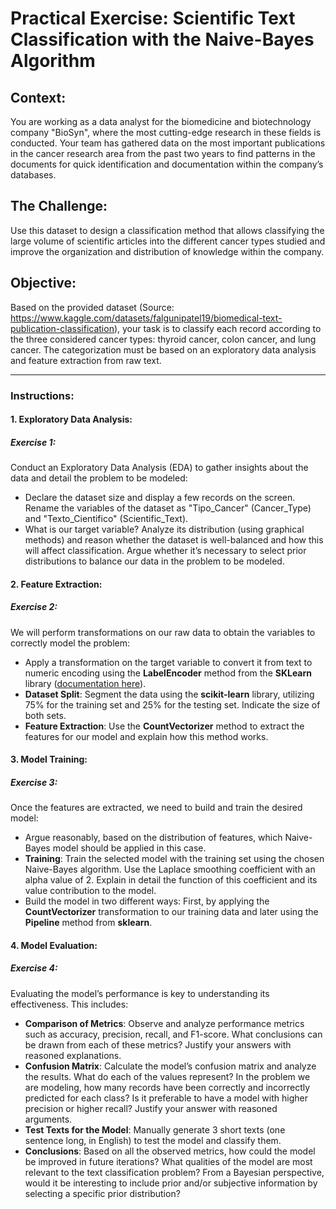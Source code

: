 # Practical Exercise: Scientific Text Classification with the Naive-Bayes Algorithm

## Context: 
You are working as a data analyst for the biomedicine and biotechnology company "BioSyn", where the most cutting-edge research in these fields is conducted. Your team has gathered data on the most important publications in the cancer research area from the past two years to find patterns in the documents for quick identification and documentation within the company’s databases.

## The Challenge:
Use this dataset to design a classification method that allows classifying the large volume of scientific articles into the different cancer types studied and improve the organization and distribution of knowledge within the company.

## Objective:
Based on the provided dataset (Source: https://www.kaggle.com/datasets/falgunipatel19/biomedical-text-publication-classification), your task is to classify each record according to the three considered cancer types: thyroid cancer, colon cancer, and lung cancer. The categorization must be based on an exploratory data analysis and feature extraction from raw text.

---

### Instructions:

#### 1. Exploratory Data Analysis:
##### Exercise 1:
Conduct an Exploratory Data Analysis (EDA) to gather insights about the data and detail the problem to be modeled:
- Declare the dataset size and display a few records on the screen. Rename the variables of the dataset as "Tipo_Cancer" (Cancer_Type) and "Texto_Cientifico" (Scientific_Text).
- What is our target variable? Analyze its distribution (using graphical methods) and reason whether the dataset is well-balanced and how this will affect classification. Argue whether it’s necessary to select prior distributions to balance our data in the problem to be modeled.

#### 2. Feature Extraction:
##### Exercise 2:
We will perform transformations on our raw data to obtain the variables to correctly model the problem:
- Apply a transformation on the target variable to convert it from text to numeric encoding using the **LabelEncoder** method from the **SKLearn** library ([documentation here](https://scikit-learn.org/stable/modules/generated/sklearn.preprocessing.LabelEncoder.html)).
- **Dataset Split**: Segment the data using the **scikit-learn** library, utilizing 75% for the training set and 25% for the testing set. Indicate the size of both sets.
- **Feature Extraction**: Use the **CountVectorizer** method to extract the features for our model and explain how this method works.

#### 3. Model Training:
##### Exercise 3:
Once the features are extracted, we need to build and train the desired model:
- Argue reasonably, based on the distribution of features, which Naive-Bayes model should be applied in this case.
- **Training**: Train the selected model with the training set using the chosen Naive-Bayes algorithm. Use the Laplace smoothing coefficient with an alpha value of 2. Explain in detail the function of this coefficient and its value contribution to the model.
- Build the model in two different ways: First, by applying the **CountVectorizer** transformation to our training data and later using the **Pipeline** method from **sklearn**.

#### 4. Model Evaluation:
##### Exercise 4:
Evaluating the model’s performance is key to understanding its effectiveness. This includes:
- **Comparison of Metrics**: Observe and analyze performance metrics such as accuracy, precision, recall, and F1-score. What conclusions can be drawn from each of these metrics? Justify your answers with reasoned explanations.
- **Confusion Matrix**: Calculate the model’s confusion matrix and analyze the results. What do each of the values represent? In the problem we are modeling, how many records have been correctly and incorrectly predicted for each class? Is it preferable to have a model with higher precision or higher recall? Justify your answer with reasoned arguments.
- **Test Texts for the Model**: Manually generate 3 short texts (one sentence long, in English) to test the model and classify them.
- **Conclusions**: Based on all the observed metrics, how could the model be improved in future iterations? What qualities of the model are most relevant to the text classification problem? From a Bayesian perspective, would it be interesting to include prior and/or subjective information by selecting a specific prior distribution?


